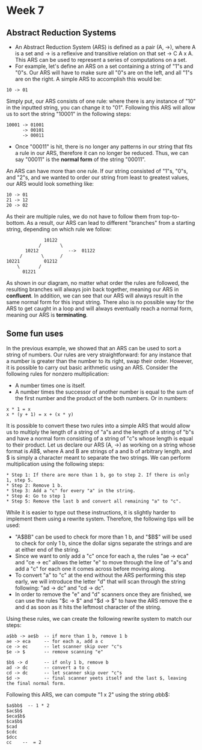 # Week 7
## Abstract Reduction Systems

* An Abstract Reduction System (ARS) is defined as a pair (A, ->), where A is a set and -> is a reflexive and transitive relation on that set -> C A x A. This ARS can be used to represent a series of computations on a set.
* For example, let's define an ARS on a set containing a string of "1"s and "0"s. Our ARS will have to make sure all "0"s are on the left, and all "1"s are on the right. A simple ARS to accomplish this would be:
```
10 -> 01
```
Simply put, our ARS consists of one rule: where there is any instance of "10" in the inputted string, you can change it to "01". Following this ARS will allow us to sort the string "10001" in the following steps:
```
10001 -> 01001
      -> 00101
      -> 00011
```
* Once "00011" is hit, there is no longer any patterns in our string that fits a rule in our ARS, therefore it can no longer be reduced. Thus, we can say "00011" is the **normal form** of the string "00011".

An ARS can have more than one rule. If our string consisted of "1"s, "0"s, and "2"s, and we wanted to order our string from least to greatest values, our ARS would look something like:
```
10 -> 01
21 -> 12
20 -> 02
```
As their are multiple rules, we do not have to follow them from top-to-bottom. As a result, our ARS can lead to different "branches" from a starting string, depending on which rule we follow:
```
              10122
            /       \
       10212           -->  01122
     /       \      /
10221         01212
    \       /
      01221
```
As shown in our diagram, no matter what order the rules are followed, the resulting branches will always join back together, meaning our ARS in **confluent**. In addition, we can see that our ARS will always result in the same normal form for this input string. There also is no possible way for the ARS to get caught in a loop and will always eventually reach a normal form, meaning our ARS is **terminating**.

## Some fun uses
In the previous example, we showed that an ARS can be used to sort a string of numbers. Our rules are very straightforward: for any instance that a number is greater than the number to its right, swap their order. However, it is possible to carry out basic arithmetic using an ARS. Consider the following rules for nonzero multiplication:
* A number times one is itself.
* A number times the successor of another number is equal to the sum of the first number and the product of the both numbers.
Or in numbers:
```
x * 1 = x
x * (y + 1) = x + (x * y)
```
It is possible to convert these two rules into a simple ARS that would allow us to multiply the length of a string of "a"s and the length of a string of "b"s and have a normal form consisting of a string of "c"s whose length is equal to their product. Let us declare our ARS (A, ->) as working on a string whose format is $A$B$, where A and B are strings of a and b of arbitrary length, and $ is simply a character meant to separate the two strings. We can perform multiplication using the following steps:
```
* Step 1: If there are more than 1 b, go to step 2. If there is only 1, step 5.
* Step 2: Remove 1 b.
* Step 3: Add a "c" for every "a" in the string.
* Step 4: Go to step 1
* Step 5: Remove the last b and convert all remaining "a" to "c".
```
While it is easier to type out these instructions, it is slightly harder to implement them using a rewrite system. Therefore, the following tips will be used:
* "A$BB" can be used to check for more than 1 b, and "$B$" will be used to check for only 1 b, since the dollar signs separate the strings and are at either end of the string.
* Since we want to only add a "c" once for each a, the rules "ae -> eca" and "ce -> ec" allows the letter "e" to move through the line of "a"s and add a "c" for each one it comes across before moving along.
* To convert "a" to "c" at the end without the ARS performing this step early, we will introduce the letter "d" that will scan through the string following: "ad -> dc" and "cd -> dc".
* In order to remove the "e" and "d" scanners once they are finished, we can use the rules "$c -> $" and "$d -> $" to have the ARS remove the e and d as soon as it hits the leftmost character of the string.

Using these rules, we can create the following rewrite system to match our steps:
```
a$bb -> ae$b  -- if more than 1 b, remove 1 b
ae -> eca     -- for each a, add a c
ce -> ec      -- let scanner skip over "c"s
$e -> $       -- remove scanning "e"

$b$ -> d      -- if only 1 b, remove b
ad -> dc      -- convert a to c
cd -> dc      -- let scanner skip over "c"s
$d ->         -- final scanner yeets itself and the last $, leaving the final normal form.
```
Following this ARS, we can compute "1 x 2" using the string $a$bb$:
```
$a$bb$  -- 1 * 2
$ac$b$
$eca$b$
$ca$b$
$cad
$cdc
$dcc
cc    --  = 2
```
